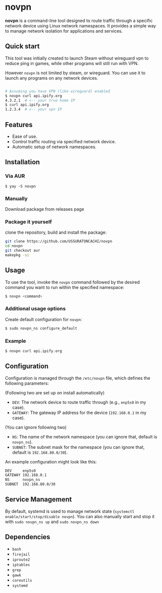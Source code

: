 # novpn

**novpn** is a command-line tool designed to route traffic through a specific network device using Linux network namespaces. It provides a simple way to manage network isolation for applications and services.

## Quick start

This tool was initially created to launch Steam without wireguard vpn to reduce ping in games, while other programs will still run with VPN.

However `novpn` is not limited by steam, or wireguard. You can use it to launch any programs on any network devices.

```bash

# Assuming you have VPN (like wireguard) enabled
$ novpn curl api.ipify.org
4.3.2.1  # <-- your true home IP
$ curl api.ipify.org
1.2.3.4  # <-- your vpn IP

```

## Features

- Ease of use.
- Control traffic routing via specified network device.
- Automatic setup of network namespaces.

## Installation

### Via AUR

```
$ yay -S novpn
```

### Manually

Download package from releases page

### Package it yourself

clone the repository, build and install the package:

```bash
git clone https://github.com/USSURATONCACHI/novpn
cd novpn
git checkout aur
makepkg -si
```

## Usage

To use the tool, invoke the `novpn` command followed by the desired command you want to run within the specified namespace:

```bash
$ novpn <command>
```

### Additional usage options

Create default configuration for `novpn`:

```bash
$ sudo novpn_ns configure_default
```

### Example

```bash
$ novpn curl api.ipify.org
```

## Configuration

Configuration is managed through the `/etc/novpn` file, which defines the following parameters:

(Following two are set up on install automatically)

- `DEV`: The network device to route traffic through (e.g., `enp5s0` in my case).
- `GATEWAY`: The gateway IP address for the device (`192.168.0.1` in my case).

(You can ignore following two)

- `NS`: The name of the network namespace (you can ignore that, default is `novpn_ns`).
- `SUBNET`: The subnet mask for the namespace (you can ignore that, default is `192.168.80.0/30`).

An example configuration might look like this:

```bash
DEV     enp5s0
GATEWAY 192.168.0.1
NS      novpn_ns
SUBNET  192.168.80.0/30
```

## Service Management

By default, systemd is used to manage network state (`systemctl enable/start/stop/disable novpn`).
You can also manually start and stop it with `sudo novpn_ns up` and `sudo novpn_ns down`

## Dependencies

- `bash`
- `firejail`
- `iproute2`
- `iptables`
- `grep`
- `gawk`
- `coreutils`
- `systemd`

